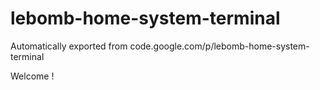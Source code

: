 # lebomb-home-system-terminal
Automatically exported from code.google.com/p/lebomb-home-system-terminal

Welcome !
 
